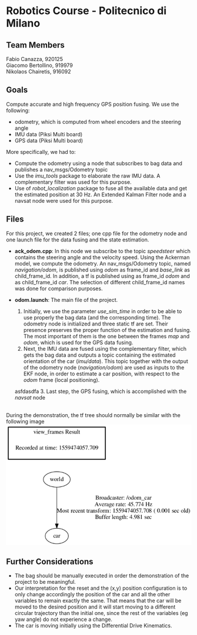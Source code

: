 # Robotics Course - Politecnico di Milano

## Team Members
Fabio Canazza, 920125  
Giacomo Bertollino, 919979  
Nikolaos Chairetis, 916092

## Goals
Compute accurate and high frequency GPS position fusing. We use the following:
- odometry, which is computed from wheel encoders and the steering angle
- IMU data (Piksi Multi board)
- GPS data (Piksi Multi board)

More specifically, we had to:
- Compute the odometry using a node that subscribes to bag data and publishes a nav_msgs/Odometry topic
- Use the *imu_tools* package to elaborate the raw IMU data. A complementary filter was used for this purpose.
- Use of *robot_localization* package to fuse all the available data and get the estimated position at 30 Hz. An Extended Kalman Filter node and a navsat node were used for this purpose.

## Files
For this project, we created 2 files; one cpp file for the odometry node and one launch file for the data fusing and the state estimation.
- **ack_odom.cpp**:
In this node we subscribe to the topic *speedsteer* which contains the steering angle and the velocity speed. Using the Ackerman model, we compute the odometry.
An nav_msgs/Odometry topic, named *navigation/odom*, is published using *odom* as frame_id and *base_link* as child_frame_id. In addition, a tf is published using 
as frame_id *odom* and as child_frame_id *car*. The selection of different child_frame_id names was done for comparison purposes.
- **odom.launch**:
The main file of the project.
  1. Initially, we use the parameter *use_sim_time* in order to be able to use properly the bag data (and the corresponding time). The odometry node is initialized and three static tf are set. Their presence 
preserves the proper function of the estimation and fusing. The most important of them is the one between the frames *map* and *odom*, which is used for the GPS data fusing.
  2. Next, the IMU data are fused using the complementary filter, which gets the bag data and outputs a topic containing the estimated orientation of the car (*imu/data*). This topic together with the output of the odometry node (*navigation/odom*) are used as inputs to the EKF node, in order to estimate a car position, with respect to the *odom* frame (local positioning).
  
  asfdasdfa
  3. Last step, the GPS fusing, which is accomplished with the *navsat* node

<br> During the demonstration, the tf tree should normally be similar with the following image
![tf-tree](https://raw.githubusercontent.com/nikchrts/prj_1/master/tf_tree.png)

## Further Considerations
* The bag should be manually executed in order the demonstration of the project to be meaningful.
* Our interpretation for the reset and the (x,y) position configuration is to only change accordingly the position of the car and all the other variables to remain exactly the same. That means that the car will be moved to the desired position and it will start moving to a different circular trajectory than the initial one, since the rest of the variables (eg yaw angle) do not experience a change.
* The car is moving initially using the Differential Drive Kinematics. 
